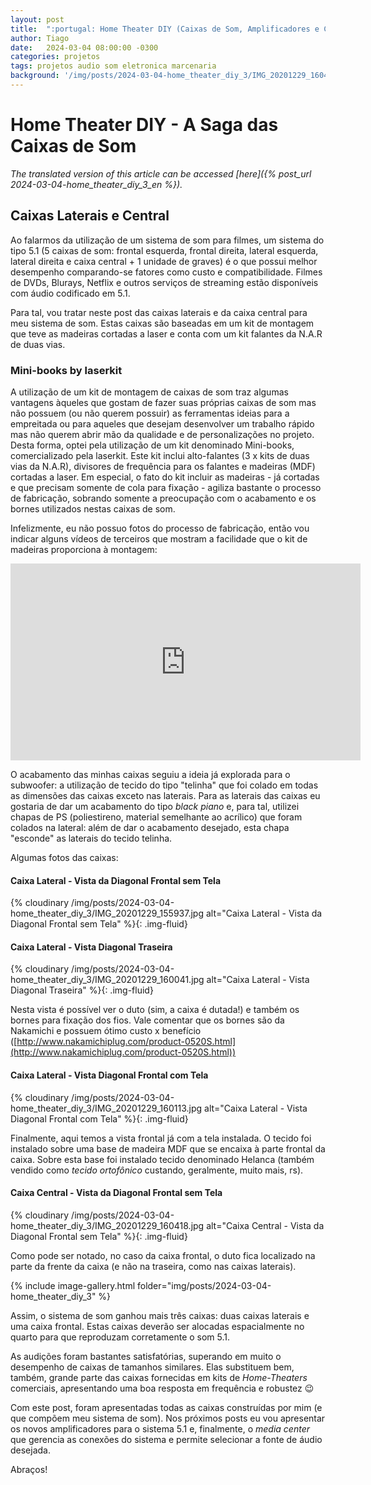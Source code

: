 ```yaml
---
layout: post
title:  ":portugal: Home Theater DIY (Caixas de Som, Amplificadores e Central de Mídia) - Parte 3"
author: Tiago
date:   2024-03-04 08:00:00 -0300
categories: projetos
tags: projetos audio som eletronica marcenaria
background: '/img/posts/2024-03-04-home_theater_diy_3/IMG_20201229_160426.jpg'
---
```


Home Theater DIY - A Saga das Caixas de Som
===========================================

*The translated version of this article can be accessed [here]({% post_url 2024-03-04-home_theater_diy_3_en %}).*

## Caixas Laterais e Central

Ao falarmos da utilização de um sistema de som para filmes, um sistema do tipo 5.1 (5 caixas de som: frontal esquerda, frontal direita, lateral esquerda, lateral direita e caixa central + 1 unidade de graves) é o que possui melhor desempenho comparando-se fatores como custo e compatibilidade. Filmes de DVDs, Blurays, Netflix e outros serviços de streaming estão disponíveis com áudio codificado em 5.1.

Para tal, vou tratar neste post das caixas laterais e da caixa central para meu sistema de som. Estas caixas são baseadas em um kit de montagem que teve as madeiras cortadas a laser e conta com um kit falantes da N.A.R de duas vias.

### Mini-books by laserkit

A utilização de um kit de montagem de caixas de som traz algumas vantagens àqueles que gostam de fazer suas próprias caixas de som mas não possuem (ou não querem possuir) as ferramentas ideias para a empreitada ou para aqueles que desejam desenvolver um trabalho rápido mas não querem abrir mão da qualidade e de personalizações no projeto. Desta forma, optei pela utilização de um kit denominado Mini-books, comercializado pela laserkit. Este kit inclui alto-falantes (3 x kits de duas vias da N.A.R), divisores de frequência para os falantes e madeiras (MDF) cortadas a laser. Em especial, o fato do kit incluir as madeiras - já cortadas e que precisam somente de cola para fixação - agiliza bastante o processo de fabricação, sobrando somente a preocupação com o acabamento e os bornes utilizados nestas caixas de som. 

Infelizmente, eu não possuo fotos do processo de fabricação, então vou indicar alguns vídeos de terceiros que mostram a facilidade que o kit de madeiras proporciona à montagem:

<iframe width="560" height="315" src="https://www.youtube.com/embed/__oKu-2pBgU?si=2Gh5SiGydK0WOfVO" title="YouTube video player" frameborder="0" allow="accelerometer; autoplay; clipboard-write; encrypted-media; gyroscope; picture-in-picture; web-share" allowfullscreen></iframe>
 
O acabamento das minhas caixas seguiu a ideia já explorada para o subwoofer: a utilização de tecido do tipo "telinha" que foi colado em todas as dimensões das caixas exceto nas laterais. Para as laterais das caixas eu gostaria de dar um acabamento do tipo *black piano* e, para tal, utilizei chapas de PS (poliestireno, material semelhante ao acrílico) que foram colados na lateral: além de dar o acabamento desejado, esta chapa "esconde" as laterais do tecido telinha. 

Algumas fotos das caixas:

#### Caixa Lateral - Vista da Diagonal Frontal sem Tela

{% cloudinary /img/posts/2024-03-04-home_theater_diy_3/IMG_20201229_155937.jpg alt="Caixa Lateral - Vista da Diagonal Frontal sem Tela" %}{: .img-fluid}

#### Caixa Lateral - Vista Diagonal Traseira

{% cloudinary /img/posts/2024-03-04-home_theater_diy_3/IMG_20201229_160041.jpg alt="Caixa Lateral - Vista Diagonal Traseira" %}{: .img-fluid}

Nesta vista é possível ver o duto (sim, a caixa é dutada!) e também os bornes para fixação dos fios. Vale comentar que os bornes são da Nakamichi e possuem ótimo custo x benefício ([http://www.nakamichiplug.com/product-0520S.html](http://www.nakamichiplug.com/product-0520S.html))

#### Caixa Lateral - Vista Diagonal Frontal com Tela

{% cloudinary /img/posts/2024-03-04-home_theater_diy_3/IMG_20201229_160113.jpg alt="Caixa Lateral - Vista Diagonal Frontal com Tela" %}{: .img-fluid}

Finalmente, aqui temos a vista frontal já com a tela instalada. O tecido foi instalado sobre uma base de madeira MDF que se encaixa à parte frontal da caixa. Sobre esta base foi instalado tecido denominado Helanca (também vendido como *tecido ortofônico* custando, geralmente, muito mais, rs). 

#### Caixa Central - Vista da Diagonal Frontal sem Tela

{% cloudinary /img/posts/2024-03-04-home_theater_diy_3/IMG_20201229_160418.jpg alt="Caixa Central - Vista da Diagonal Frontal sem Tela" %}{: .img-fluid}

Como pode ser notado, no caso da caixa frontal, o duto fica localizado na parte da frente da caixa (e não na traseira, como nas caixas laterais). 

{% include image-gallery.html folder="img/posts/2024-03-04-home_theater_diy_3" %}

Assim, o sistema de som ganhou mais três caixas: duas caixas laterais e uma caixa frontal. Estas caixas deverão ser alocadas espacialmente no quarto para que reproduzam corretamente o som 5.1.

As audições foram bastantes satisfatórias, superando em muito o desempenho de caixas de tamanhos similares. Elas substituem bem, também, grande parte das caixas fornecidas em kits de *Home-Theaters* comerciais, apresentando uma boa resposta em frequência e robustez :wink:

Com este post, foram apresentadas todas as caixas construídas por mim (e que compõem meu sistema de som). Nos próximos posts eu vou apresentar os novos amplificadores para o sistema 5.1 e, finalmente, o *media center* que gerencia as conexões do sistema e permite selecionar a fonte de áudio desejada.

Abraços!
